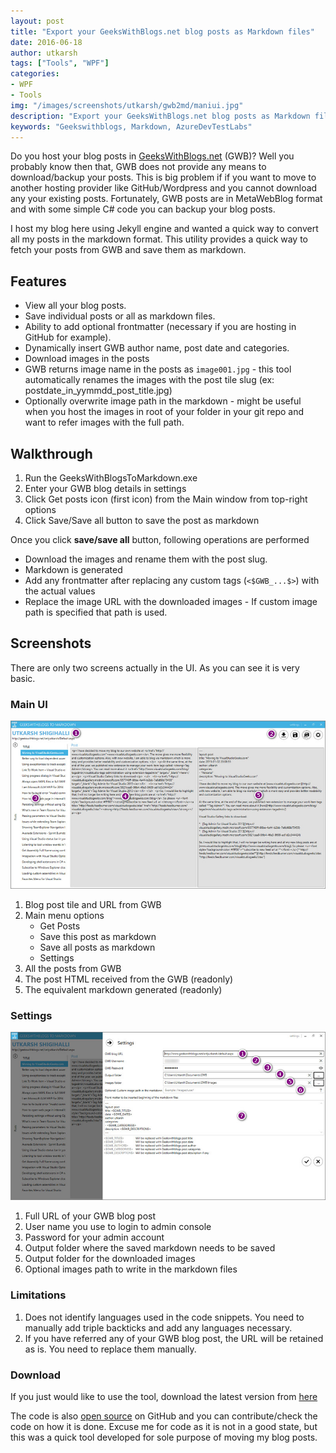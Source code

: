 ```yaml
---
layout: post
title: "Export your GeeksWithBlogs.net blog posts as Markdown files"
date: 2016-06-18 
author: utkarsh 
tags: ["Tools", "WPF"]
categories:
- WPF
- Tools
img: "/images/screenshots/utkarsh/gwb2md/maniui.jpg"
description: "Export your GeeksWithBlogs.net blog posts as Markdown files"
keywords: "Geekswithblogs, Markdown, AzureDevTestLabs"
---
```


Do you host your blog posts in [GeeksWithBlogs.net](http://www.geekswithblogs.net) (GWB)? Well you probably know then that, GWB does not provide any means to download/backup your posts. This is big problem if if you want to move to another hosting provider like GitHub/Wordpress and you cannot download any your existing posts. Fortunately, GWB posts are in MetaWebBlog format and with some simple C# code you can backup your blog posts. 

I host my blog here using Jekyll engine and wanted a quick way to convert all my posts in the markdown format. This utility provides a quick way to fetch your posts from GWB and save them as markdown.

<!--more--> 

## Features ##

- View all your blog posts.
- Save individual posts or all as markdown files.
- Ability to add optional frontmatter (necessary if you are hosting in GitHub for example).
- Dynamically insert GWB author name, post date and categories.
- Download images in the posts
- GWB returns image name in the posts as `image001.jpg` - this tool automatically renames the images with the post tile slug (ex: postdate_in_yymmdd_post_title.jpg)
- Optionally overwrite image path in the markdown - might be useful when you host the images in root of your folder in your git repo and want to refer images with the full path.

## Walkthrough ##

1. Run the GeeksWithBlogsToMarkdown.exe
2. Enter your GWB blog details in settings
3. Click Get posts icon (first icon) from the Main window from top-right options
4. Click Save/Save all button to save the post as markdown

Once you click **save/save all** button, following operations are performed

- Download the images and rename them with the post slug.
- Markdown is generated
- Add any frontmatter after replacing any custom tags (`<$GWB_...$>`) with the actual values
- Replace the image URL with the downloaded images - If custom image path is specified that path is used.
  
## Screenshots ##

There are only two screens actually in the UI. As you can see it is very basic.

### Main UI ###

![Main UI](/images/screenshots/utkarsh/gwb2md/mainui.jpg)

1. Blog post tile and URL from GWB
2. Main menu options
	- Get Posts
	- Save this post as markdown
	- Save all posts as markdown
	- Settings
3. All the posts from GWB
4. The post HTML received from the GWB (readonly)
5. The equivalent markdown generated  (readonly)

### Settings ###

![Settings screen](/images/screenshots/utkarsh/gwb2md/settings.jpg)

1. Full URL of your GWB blog post
2. User name you use to login to admin console
3. Password for your admin account
4. Output folder where the saved markdown needs to be saved
5. Output folder for the downloaded images
6. Optional images path to write in the markdown files

### Limitations ###
1. Does not identify languages used in the code snippets. You need to manually add triple backticks and add any languages necessary.
2. If you have referred any of your GWB blog post, the URL will be retained as is. You need to replace them manually.

### Download ###

If you just would like to use the tool, download the latest version from [here](https://github.com/onlyutkarsh/GeeksWithBlogsToMarkdown/releases)

The code is also [open source](https://github.com/onlyutkarsh/GeeksWithBlogsToMarkdown) on GitHub and you can contribute/check the code on how it is done. Excuse me for code as it is not in a good state, but this was a quick tool developed for sole purpose of moving my blog posts.